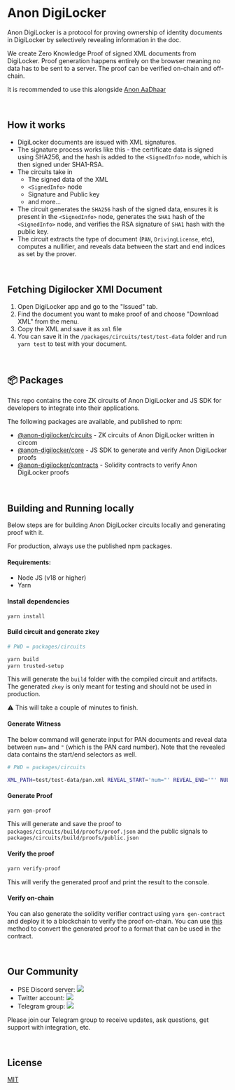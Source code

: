 # Anon DigiLocker

Anon DigiLocker is a protocol for proving ownership of identity documents in DigiLocker by selectively revealing information in the doc.

We create Zero Knowledge Proof of signed XML documents from DigiLocker. Proof generation happens entirely on the browser meaning no data has to be sent to a server. The proof can be verified on-chain and off-chain.

It is recommended to use this alongside [Anon AaDhaar](https://github.com/anon-aadhaar/anon-aadhaar)

<br />

## How it works

- DigiLocker documents are issued with XML signatures.
- The signature process works like this - the certificate data is signed using SHA256, and the hash is added to the `<SignedInfo>` node, which is then signed under SHA1-RSA.
- The circuits take in
  - The signed data of the XML
  - `<SignedInfo>` node
  - Signature and Public key
  - and more...
- The circuit generates the `SHA256` hash of the signed data, ensures it is present in the `<SignedInfo>` node, generates the `SHA1` hash of the `<SignedInfo>` node, and verifies the RSA signature of `SHA1` hash with the public key.
- The circuit extracts the type of document (`PAN`, `DrivingLicense`, etc), computes a nullifier, and reveals data between the start and end indices as set by the prover.

<br />

## Fetching Digilocker XMl Document

1. Open DigiLocker app and go to the "Issued" tab.
2. Find the document you want to make proof of and choose "Download XML" from the menu.
3. Copy the XML and save it as `xml` file 
4. You can save it in the `/packages/circuits/test/test-data` folder and run `yarn test` to test with your document.

<br />

## 📦 Packages

This repo contains the core ZK circuits of Anon DigiLocker and JS SDK for developers to integrate into their applications. 

The following packages are available, and published to npm:

- [@anon-digilocker/circuits](packages/circuits/) - ZK circuits of Anon DigiLocker written in circom
- [@anon-digilocker/core](packages/core/) - JS SDK to generate and verify Anon DigiLocker proofs
- [@anon-digilocker/contracts](packages/contracts/) - Solidity contracts to verify Anon DigiLocker proofs


<br />

## Building and Running locally

Below steps are for building Anon DigiLocker circuits locally and generating proof with it.

For production, always use the published npm packages.

#### Requirements:

- Node JS (v18 or higher)
- Yarn

#### Install dependencies

```
yarn install
```

#### Build circuit and generate zkey

```sh
# PWD = packages/circuits

yarn build
yarn trusted-setup
```

This will generate the `build` folder with the compiled circuit and artifacts. The generated `zkey` is only meant for testing and should not be used in production.

⚠️ This will take a couple of minutes to finish.

#### Generate Witness

The below command will generate input for PAN documents and reveal data between `num=` and `"` (which is the PAN card number). Note that the revealed data contains the start/end selectors as well.

```sh
# PWD = packages/circuits

XML_PATH=test/test-data/pan.xml REVEAL_START='num="' REVEAL_END='"' NULLIFIER_SEED=123  yarn gen-witness

```

#### Generate Proof

```sh
yarn gen-proof
```

This will generate and save the proof to `packages/circuits/build/proofs/proof.json` and the public signals to `packages/circuits/build/proofs/public.json`


#### Verify the proof
```sh
yarn verify-proof
```
This will verify the generated proof and print the result to the console.

#### Verify on-chain

You can also generate the solidity verifier contract using `yarn gen-contract` and deploy it to a blockchain to verify the proof on-chain. You can use [this](https://github.com/anon-aadhaar/anon-aadhaar/blob/main/packages/core/src/utils.ts#L45) method to convert the generated proof to a format that can be used in the contract.

<br />

## Our Community

- PSE Discord server: <a href="https://discord.com/invite/sF5CT5rzrR"><img src="https://img.shields.io/badge/discord-pse-blue"></a>
- Twitter account: <a href="https://twitter.com/AnonAadhaar"><img src="https://img.shields.io/twitter/follow/Anon_Aadhaar?style=flat-square&logo=twitter"></a>
- Telegram group: <a href="https://t.me/anon_aadhaar"><img src="https://img.shields.io/badge/telegram-@anon_aadhaar-blue.svg?style=flat-square&logo=telegram"></a>

Please join our Telegram group to receive updates, ask questions, get support with integration, etc.

<br />

## License

[MIT](https://choosealicense.com/licenses/mit/)
